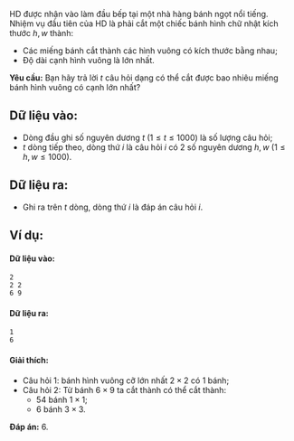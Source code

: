 HD được nhận vào làm đầu bếp tại một nhà hàng bánh ngọt nổi tiếng. Nhiệm vụ đầu tiên của HD là phải cắt một chiếc bánh hình chữ nhật kích thước $h,w$ thành:
- Các miếng bánh cắt thành các hình vuông có kích thước bằng nhau;
- Độ dài cạnh hình vuông là lớn nhất.

**Yêu cầu:** Bạn hãy trả lời $t$ câu hỏi dạng có thể cắt được bao nhiêu miếng bánh hình vuông có cạnh lớn nhất?

## Dữ liệu vào: 
- Dòng đầu ghi số nguyên dương $t\ (1≤t≤1000)$ là số lượng câu hỏi;
- $t$ dòng tiếp theo, dòng thứ $i$ là câu hỏi $i$ có $2$ số nguyên dương $h,w\ (1≤h,w≤1000)$.

## Dữ liệu ra:
- Ghi ra trên $t$ dòng, dòng thứ $i$ là đáp án câu hỏi $i$.

## Ví dụ:
#### Dữ liệu vào:
```
2
2 2
6 9
```

#### Dữ liệu ra:
```
1
6
```

#### Giải thích:
- Câu hỏi $1$: bánh hình vuông cỡ lớn nhất $2×2$ có $1$ bánh;
- Câu hỏi $2$: Từ bánh $6×9$ ta cắt thành có thể cắt thành:
	- $54$ bánh $1×1$;
	- $6$ bánh $3×3$.
	
**Đáp án:** $6$.
